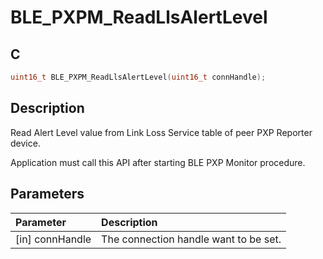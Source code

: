 # BLE_PXPM_ReadLlsAlertLevel

## C

```c
uint16_t BLE_PXPM_ReadLlsAlertLevel(uint16_t connHandle);
```

## Description

Read Alert Level value from Link Loss Service table of peer PXP Reporter device.

Application must call this API after starting BLE PXP Monitor procedure.

## Parameters

|Parameter|Description|
|:---|:---|
|\[in\] connHandle|The connection handle want to be set.|

